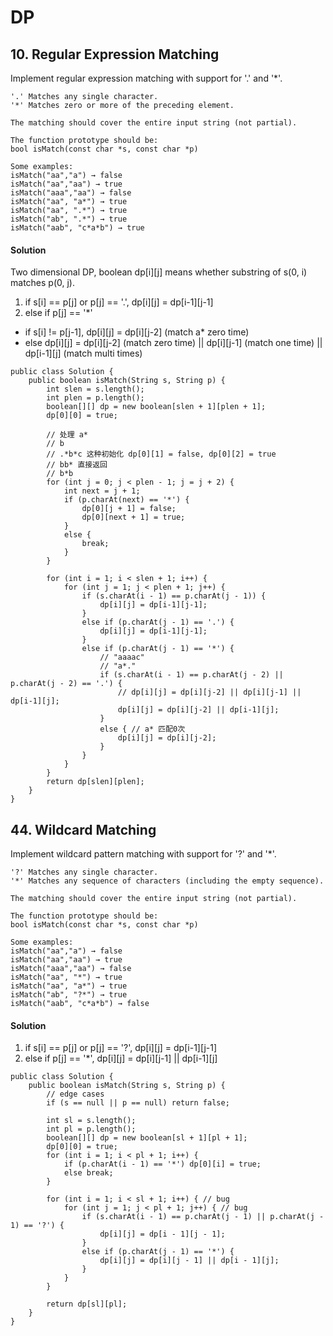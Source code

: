 # DP
## 10. Regular Expression Matching
Implement regular expression matching with support for '.' and '\*'.

~~~
'.' Matches any single character.
'*' Matches zero or more of the preceding element.

The matching should cover the entire input string (not partial).

The function prototype should be:
bool isMatch(const char *s, const char *p)

Some examples:
isMatch("aa","a") → false
isMatch("aa","aa") → true
isMatch("aaa","aa") → false
isMatch("aa", "a*") → true
isMatch("aa", ".*") → true
isMatch("ab", ".*") → true
isMatch("aab", "c*a*b") → true
~~~

#### Solution
Two dimensional DP, boolean dp[i][j] means whether substring of s(0, i) matches p(0, j).
1. if s[i] == p[j] or p[j] == '.', dp[i][j] = dp[i-1][j-1]
2. else if p[j] == '\*'
- if s[i] != p[j-1], dp[i][j] = dp[i][j-2] (match a* zero time)
- else dp[i][j] = dp[i][j-2] (match zero time) || dp[i][j-1] (match one time) || dp[i-1][j] (match multi times)

~~~
public class Solution {
    public boolean isMatch(String s, String p) {
        int slen = s.length();
        int plen = p.length();
        boolean[][] dp = new boolean[slen + 1][plen + 1];
        dp[0][0] = true;

        // 处理 a*
        // b
        // .*b*c 这种初始化 dp[0][1] = false, dp[0][2] = true
        // bb* 直接返回
        // b*b
        for (int j = 0; j < plen - 1; j = j + 2) {
            int next = j + 1;
            if (p.charAt(next) == '*') {
                dp[0][j + 1] = false;
                dp[0][next + 1] = true;
            }
            else {
                break;
            }
        }

        for (int i = 1; i < slen + 1; i++) {
            for (int j = 1; j < plen + 1; j++) {
                if (s.charAt(i - 1) == p.charAt(j - 1)) {
                    dp[i][j] = dp[i-1][j-1];
                }
                else if (p.charAt(j - 1) == '.') {
                    dp[i][j] = dp[i-1][j-1];
                }
                else if (p.charAt(j - 1) == '*') {
                    // "aaaac"
                    // "a*."
                    if (s.charAt(i - 1) == p.charAt(j - 2) || p.charAt(j - 2) == '.') {
                        // dp[i][j] = dp[i][j-2] || dp[i][j-1] || dp[i-1][j];
                        dp[i][j] = dp[i][j-2] || dp[i-1][j];
                    }
                    else { // a* 匹配0次
                        dp[i][j] = dp[i][j-2];
                    }
                }
            }
        }
        return dp[slen][plen];
    }
}
~~~

## 44. Wildcard Matching
Implement wildcard pattern matching with support for '?' and '\*'.

~~~
'?' Matches any single character.
'*' Matches any sequence of characters (including the empty sequence).

The matching should cover the entire input string (not partial).

The function prototype should be:
bool isMatch(const char *s, const char *p)

Some examples:
isMatch("aa","a") → false
isMatch("aa","aa") → true
isMatch("aaa","aa") → false
isMatch("aa", "*") → true
isMatch("aa", "a*") → true
isMatch("ab", "?*") → true
isMatch("aab", "c*a*b") → false
~~~

#### Solution
1. if s[i] == p[j] or p[j] == '?', dp[i][j] = dp[i-1][j-1]
2. else if p[j] == '\*', dp[i][j] = dp[i][j-1] || dp[i-1][j]

~~~
public class Solution {
    public boolean isMatch(String s, String p) {
        // edge cases
        if (s == null || p == null) return false;

        int sl = s.length();
        int pl = p.length();
        boolean[][] dp = new boolean[sl + 1][pl + 1];
        dp[0][0] = true;
        for (int i = 1; i < pl + 1; i++) {
            if (p.charAt(i - 1) == '*') dp[0][i] = true;
            else break;
        }

        for (int i = 1; i < sl + 1; i++) { // bug
            for (int j = 1; j < pl + 1; j++) { // bug
                if (s.charAt(i - 1) == p.charAt(j - 1) || p.charAt(j - 1) == '?') {
                    dp[i][j] = dp[i - 1][j - 1];
                }
                else if (p.charAt(j - 1) == '*') {
                    dp[i][j] = dp[i][j - 1] || dp[i - 1][j];
                }
            }
        }

        return dp[sl][pl];
    }
}
~~~
